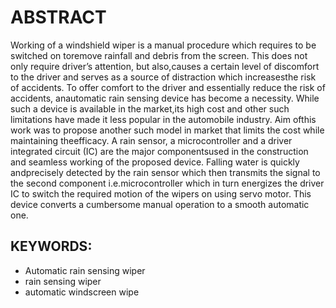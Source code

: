 # ABSTRACT
Working of a windshield wiper is a manual procedure which requires to be switched on toremove rainfall and debris from the screen. This does not only require driver’s attention, but also,causes a certain level of discomfort to the driver and serves as a source of distraction which increasesthe risk of accidents. To offer comfort to the driver and essentially reduce the risk of accidents, anautomatic rain sensing device has become a necessity. While such a device is available in the market,its high cost and other such limitations have made it less popular in the automobile industry. Aim ofthis work was to propose another such model in market that limits the cost while maintaining theefficacy. A rain sensor, a microcontroller and a driver integrated circuit (IC) are the major componentsused in the construction and seamless working of the proposed device. Falling water is quickly andprecisely detected by the rain sensor which then transmits the signal to the second component i.e.microcontroller which in turn energizes the driver IC to switch the required motion of the wipers on using servo motor. This device converts a cumbersome manual operation to a smooth automatic one.

## KEYWORDS:
*  Automatic rain sensing wiper
*  rain sensing wiper
* automatic windscreen wipe

